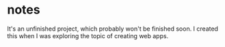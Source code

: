 # notes

It's an unfinished project, which probably won't be finished soon. I created this when I was exploring the topic of creating web apps.  
